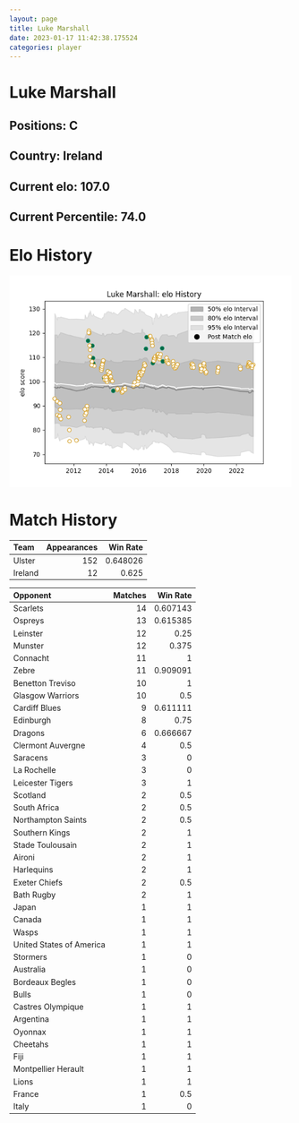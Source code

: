 ```yaml
---  
layout: page  
title: Luke Marshall  
date: 2023-01-17 11:42:38.175524  
categories: player  
---
```

# Luke Marshall

## Positions: C

## Country: Ireland

## Current elo: 107.0

## Current Percentile: 74.0

# Elo History


![elo history](history_LukeMarshall.png)
# Match History


| Team    |   Appearances |   Win Rate |
|:--------|--------------:|-----------:|
| Ulster  |           152 |   0.648026 |
| Ireland |            12 |   0.625    |

| Opponent                 |   Matches |   Win Rate |
|:-------------------------|----------:|-----------:|
| Scarlets                 |        14 |   0.607143 |
| Ospreys                  |        13 |   0.615385 |
| Leinster                 |        12 |   0.25     |
| Munster                  |        12 |   0.375    |
| Connacht                 |        11 |   1        |
| Zebre                    |        11 |   0.909091 |
| Benetton Treviso         |        10 |   1        |
| Glasgow Warriors         |        10 |   0.5      |
| Cardiff Blues            |         9 |   0.611111 |
| Edinburgh                |         8 |   0.75     |
| Dragons                  |         6 |   0.666667 |
| Clermont Auvergne        |         4 |   0.5      |
| Saracens                 |         3 |   0        |
| La Rochelle              |         3 |   0        |
| Leicester Tigers         |         3 |   1        |
| Scotland                 |         2 |   0.5      |
| South Africa             |         2 |   0.5      |
| Northampton Saints       |         2 |   0.5      |
| Southern Kings           |         2 |   1        |
| Stade Toulousain         |         2 |   1        |
| Aironi                   |         2 |   1        |
| Harlequins               |         2 |   1        |
| Exeter Chiefs            |         2 |   0.5      |
| Bath Rugby               |         2 |   1        |
| Japan                    |         1 |   1        |
| Canada                   |         1 |   1        |
| Wasps                    |         1 |   1        |
| United States of America |         1 |   1        |
| Stormers                 |         1 |   0        |
| Australia                |         1 |   0        |
| Bordeaux Begles          |         1 |   0        |
| Bulls                    |         1 |   0        |
| Castres Olympique        |         1 |   1        |
| Argentina                |         1 |   1        |
| Oyonnax                  |         1 |   1        |
| Cheetahs                 |         1 |   1        |
| Fiji                     |         1 |   1        |
| Montpellier Herault      |         1 |   1        |
| Lions                    |         1 |   1        |
| France                   |         1 |   0.5      |
| Italy                    |         1 |   0        |